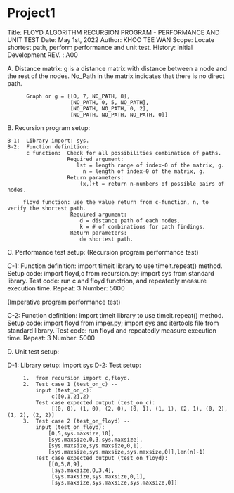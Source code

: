 # Project1
Title: FLOYD ALGORITHM RECURSION PROGRAM - PERFORMANCE AND UNIT TEST
Date: May 1st, 2022
Author: KHOO TEE WAN
Scope:  Locate shortest path, perform performance and unit test.
History: Initial Development
REV. : A00

A.  Distance matrix: 
    g is a distance matrix with distance between a node and the rest of the nodes.
    No_Path in the matrix indicates that there is no direct path.

          Graph or g = [[0, 7, NO_PATH, 8], 
                        [NO_PATH, 0, 5, NO_PATH], 
                        [NO_PATH, NO_PATH, 0, 2], 
                        [NO_PATH, NO_PATH, NO_PATH, 0]]

B.  Recursion program setup:


    B-1:  Library import: sys.
    B-2:  Function definition:
          c function:  Check for all possibilities combination of paths.          
                       Required argument:
                          lst = length range of index-0 of the matrix, g.
                            n = length of index-0 of the matrix, g.
                       Return parameters:
                           (x,)+t = return n-numbers of possible pairs of nodes.
  
         floyd function: use the value return from c-function, n, to verify the shortest path.            
                        Required argument:
                           d = distance path of each nodes.
                           k = # of combinations for path findings.
                        Return parameters:
                           d= shortest path.
                 
C. Performance test setup:
   (Recursion program performance test)
   
   
   C-1:   Function definition:  import timeit library to use timeit.repeat() method.  
                                 Setup code: import floyd,c from recursion.py;
                                             import sys from standard library.
                                 Test code: run c and floyd functrion, and repeatedly measure execution time.
                                 Repeat: 3
                                 Number: 5000
   
   (Imperative program performance test)
   
   C-2:  Function definition:  import timeit library to use timeit.repeat() method.   
                               Setup code: import floyd from imper.py;
                                           import sys and itertools file from standard library.
                               Test code: run floyd and repeatedly measure execution time.
                               Repeat: 3
                               Number: 5000
  
D. Unit test setup: 
   
   
   D-1:  Library setup: import sys
   D-2:  Test setup:
                  
         1.  from recursion import c,floyd.
         2.  Test case 1 (test_on_c) --
             input (test_on_c): 
                  c([0,1,2],2)
             Test case expected output (test_on_c): 
                  [(0, 0), (1, 0), (2, 0), (0, 1), (1, 1), (2, 1), (0, 2), (1, 2), (2, 2)]
         3.  Test case 2 (test_on_floyd) --  
             input (test_on_floyd): 
                 [0,5,sys.maxsize,10],
                 [sys.maxsize,0,3,sys.maxsize],
                 [sys.maxsize,sys.maxsize,0,1],
                 [sys.maxsize,sys.maxsize,sys.maxsize,0]],len(n)-1) 
             Test case expected output (test_on_floyd): 
                 [[0,5,8,9],
                  [sys.maxsize,0,3,4],
                  [sys.maxsize,sys.maxsize,0,1],
                  [sys.maxsize,sys.maxsize,sys.maxsize,0]]
             
             
